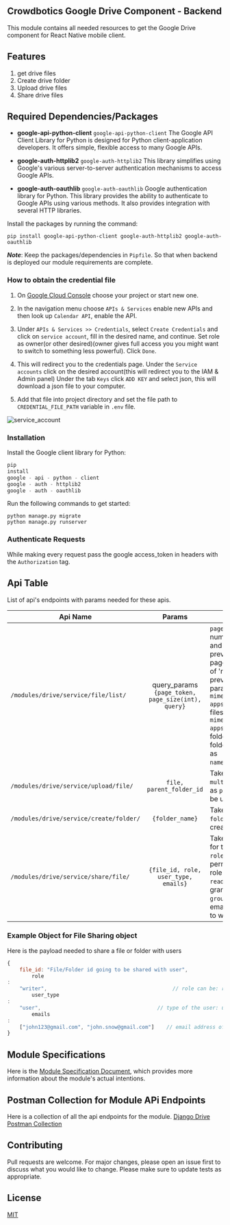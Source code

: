 ## Crowdbotics Google Drive Component - Backend

This module contains all needed resources to get the Google Drive component for React
Native mobile client.

## Features

1. get drive files
2. Create drive folder
3. Upload drive files
4. Share drive files

## Required Dependencies/Packages

* **google-api-python-client**
  `google-api-python-client` The Google API Client Library for Python is designed for Python client-application
  developers. It offers simple, flexible access to many Google APIs.

* **google-auth-httplib2**
  `google-auth-httplib2` This library simplifies using Google's various server-to-server authentication mechanisms to
  access Google APIs.

* **google-auth-oauthlib**
  `google-auth-oauthlib` Google authentication library for Python. This library provides the ability to authenticate to
  Google APIs using various methods. It also provides integration with several HTTP libraries.

Install the packages by running the command:

```console
pip install google-api-python-client google-auth-httplib2 google-auth-oauthlib
```

***Note***: Keep the packages/dependencies in `Pipfile`. So that when backend is deployed our module requirements are
complete.

### How to obtain the credential file

1. On [Google Cloud Console](https://console.cloud.google.com/) choose your project or start new one.
2. In the navigation menu choose `APIs & Services` enable new APIs and then look up `Calendar API`, enable the API.
3. Under `APIs & Services >> Credentials`, select `Create Credentials` and click on `service account`, fill in the
   desired name, and continue. Set role as owner(or other desired)(owner gives full access you you might want to switch
   to something less powerful). Click `Done`.
4. This will redirect you to the credentials page. Under the `Service accounts` click on the desired account(this will
   redirect you to the IAM & Admin panel) Under the tab `Keys` click `ADD KEY` and select json, this will download a
   json file to your computer.

5. Add that file into project directory and set the file path to `CREDENTIAL_FILE_PATH` variable in `.env` file.

![service_account](https://user-images.githubusercontent.com/76822297/227890333-1767d60a-696e-40f4-b33e-7ef480593902.png)

### Installation

Install the Google client library for Python:

```py
pip
install
google - api - python - client
google - auth - httplib2
google - auth - oauthlib
```

Run the following commands to get started:

```
python manage.py migrate
python manage.py runserver
```

### Authenticate Requests

While making every request pass the google access_token in headers with the `Authorization` tag.

## Api Table

List of api's endpoints with params needed for these apis.

| Api Name                                |                       Params                       | Description                                                                                                                                                                                                                                                                                                                                                                                                                                                                                                                                                         |
|-----------------------------------------|:--------------------------------------------------:|---------------------------------------------------------------------------------------------------------------------------------------------------------------------------------------------------------------------------------------------------------------------------------------------------------------------------------------------------------------------------------------------------------------------------------------------------------------------------------------------------------------------------------------------------------------------|
| `/modules/drive/service/file/list/`     | query_params `{page_token, page_size(int), query}` | `page_size` refers to the maximum number of files to return per page and `page_token` for continuing a previous list request on the next page. This should be set to the value of 'nextPageToken' from the previous response. Pass the query param `query` as `mimeType!='application/vnd.google-apps.folder'` if you want to get only files.  Pass the query param `query` as `mimeType='application/vnd.google-apps.folder'` if you want to get only folders. To get a specific file or folder pass the query param `query` as `name='file_name_with_extension'`. |
| `/modules/drive/service/upload/file/`   |              `file, parent_folder_id`              | Takes a file with `content-type: multipart/form-data`,and folder_id as `parent_folder_id` where file will be uploaded.                                                                                                                                                                                                                                                                                                                                                                                                                                              |
| `/modules/drive/service/create/folder/` |                  `{folder_name}`                   | Takes object containing the `folder_name` who is going to be created.                                                                                                                                                                                                                                                                                                                                                                                                                                                                                               |
| `/modules/drive/service/share/file/`    |        `{file_id, role, user_type, emails}`        | Takes an object containing `file_id` for the file beign shared with users, `role` The role granted for the permissions. Supported values for role are `[writer, commenter, reader]`.  `user_type` The type of the grantee. Valid values are: `[user, group, domain, anyone]`. `emails` The email addresses of the user or group to with file is being shared.                                                                                                                                                                                                       |

### Example Object for File Sharing object

Here is the payload needed to share a file or folder with users

```javascript
{
    file_id: "File/Folder id going to be shared with user",
        role
:
    "writer",                                         // role can be: reader(only reade permissions) or writer(reade and write permissions)
        user_type
:
    "user",                                      // type of the user: user, anyone
        emails
:
    ["john123@gmail.com", "john.snow@gmail.com"]    // email address of the users sharing file with only if the "user_type=user"
}
```

## Module Specifications

Here is
the [Module Specification Document](https://docs.google.com/document/d/1NFZVf_KH2s4cWcYsVeL1wQRYfOmP243EvWL-2LLQO9Y/edit?usp=sharing),
which provides more information about the module's actual intentions.

## Postman Collection for Module APi Endpoints

Here is a collection of all the api endpoints for the module.
[Django Drive Postman Collection](https://drive.google.com/file/d/1AMrp-LMT3jI-h4Gozbmz9yQYXyj5R-10/view?usp=share_link)

## Contributing

Pull requests are welcome. For major changes, please open an issue first to discuss what you would like to change.
Please make sure to update tests as appropriate.

## License

[MIT](https://choosealicense.com/licenses/mit/)
